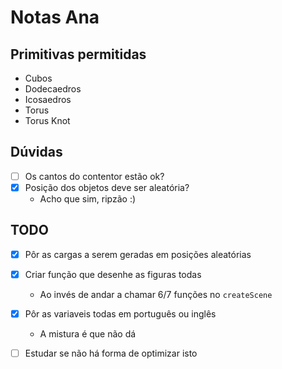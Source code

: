 # Notas Ana

## Primitivas permitidas

- Cubos
- Dodecaedros
- Icosaedros
- Torus
- Torus Knot

## Dúvidas

- [ ] Os cantos do contentor estão ok?
- [X] Posição dos objetos deve ser aleatória?
  - Acho que sim, ripzão :)

## TODO

- [X] Pôr as cargas a serem geradas em posições aleatórias
- [X] Criar função que desenhe as figuras todas
  - Ao invés de andar a chamar 6/7 funções no `createScene`
- [X] Pôr as variaveis todas em português ou inglês
  - A mistura é que não dá
- [ ] Estudar se não há forma de optimizar isto

